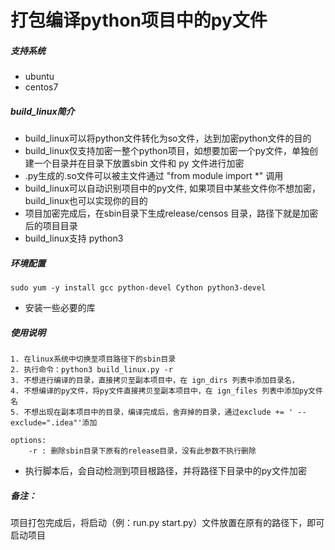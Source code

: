 # 打包编译python项目中的py文件

##### 支持系统

- ubuntu 
- centos7

##### build_linux简介

- build_linux可以将python文件转化为so文件，达到加密python文件的目的
- build_linux仅支持加密一整个python项目，如想要加密一个py文件，单独创建一个目录并在目录下放置sbin 文件和 py 文件进行加密
- .py生成的.so文件可以被主文件通过 "from module import *" 调用
- build_linux可以自动识别项目中的py文件, 如果项目中某些文件你不想加密，build_linux也可以实现你的目的
- 项目加密完成后，在sbin目录下生成release/censos 目录，路径下就是加密后的项目目录
- build_linux支持 python3

##### 环境配置

```
sudo yum -y install gcc python-devel Cython python3-devel
```

- 安装一些必要的库

##### 使用说明

```
1. 在linux系统中切换至项目路径下的sbin目录
2. 执行命令：python3 build_linux.py -r
3. 不想进行编译的目录，直接拷贝至副本项目中，在 ign_dirs 列表中添加目录名，
4. 不想编译的py文件，将py文件直接拷贝至副本项目中，在 ign_files 列表中添加py文件名
5. 不想出现在副本项目中的目录，编译完成后，舍弃掉的目录，通过exclude += ' --exclude=".idea"'添加

options:
	-r : 删除sbin目录下原有的release目录，没有此参数不执行删除
```

- 执行脚本后，会自动检测到项目根路径，并将路径下目录中的py文件加密

##### 备注：

项目打包完成后，将启动（例：run.py  start.py）文件放置在原有的路径下，即可启动项目